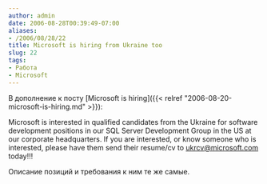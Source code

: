 ```yaml
---
author: admin
date: 2006-08-28T00:39:49-07:00
aliases:
- /2006/08/28/22
title: Microsoft is hiring from Ukraine too
slug: 22
tags:
- Работа
- Microsoft
---
```


В дополнение к посту [Microsoft is hiring]({{< relref "2006-08-20-microsoft-is-hiring.md" >}}):

Microsoft is interested in qualified candidates from the Ukraine for software development positions in our SQL Server Development Group in the US at our corporate headquarters. If you are interested, or know someone who is interested, please have them send their resume/cv to [ukrcv@microsoft.com](mailto:ukrcv@microsoft.com) today!!!

Описание позиций и требования к ним те же самые.
